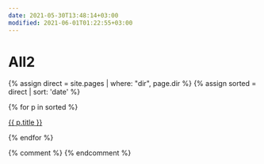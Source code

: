 ```yaml
---
date: 2021-05-30T13:48:14+03:00
modified: 2021-06-01T01:22:55+03:00
---
```


# All2

{% assign direct = site.pages | where: "dir",  page.dir %}
{% assign sorted = direct | sort: 'date' %}


<div id="navigation">
{% for p in sorted %}
<p><a href="{{ p.url }}">{{ p.title }}</a></p>
{% endfor %}
</div>


{% comment %}
{% endcomment %}
